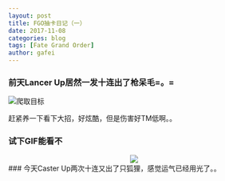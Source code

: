 ```yaml
---
layout: post
title: FGO抽卡日记（一）
date: 2017-11-08
categories: blog
tags: [Fate Grand Order]
author: gafei
---
```


### 前天Lancer Up居然一发十连出了枪呆毛=。=
![爬取目标](http://oyvmbp6uy.bkt.clouddn.com/20171108_1.jpg)

赶紧养一下看下大招，好炫酷，但是伤害好TM低啊。。
### 试下GIF能看不
<center>
  <img src="http://oyvmbp6uy.bkt.clouddn.com/20171108_1.gif"/>
</center>
### 今天Caster Up两次十连又出了只狐狸，感觉运气已经用光了。。
